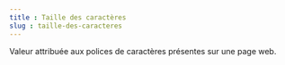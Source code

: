 ```yaml
---
title : Taille des caractères
slug : taille-des-caracteres
---
```

Valeur attribuée aux polices de caractères présentes sur une page web.